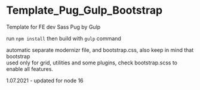 # Template_Pug_Gulp_Bootstrap
Template for FE dev Sass Pug by Gulp

run `npm install` then build with `gulp` command

automatic separate modernizr file, and bootstrap.css, also keep in mind that bootstrap <br />
used only for grid, utilities and some plugins, check bootstrap.scss to enable all features.

1.07.2021 - updated for node 16